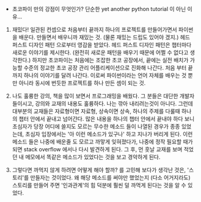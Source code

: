 * 초코파이 만의 강점이 무엇인가? 단순한 yet another python tutorial 이 아닌 이유...

1. 재밌다! 일관된 컨셉으로 처음부터 끝까지 하나의 프로젝트를 만들어가면서 파이썬을 배운다.
만들면서 배우니까 재밌는 것. (물론 재밌는 드립도 있어야 겠지.)
헤드 퍼스트 디자인 패턴 으로부터 영감을 받았다. 헤드 퍼스트 디자인 패턴은 챕터마다
새로운 이야기를 제시한다. (완전히 새로운 패턴을 배우기 때문에 어쩔 수 없다고 생각한다.)
하지만 초코파이는 처음에는 조잡한 초코 공장에서, 끝에는 실전 배치가 가능할 수준의
정교한 초코 공장 관리 어플리케이션으로 진화해 나간다. 처음 부터 끝까지 하나의 이야기를
달려 나간다. 이로써 파이썬이라는 언어 자체를 배우는 것 뿐 만 아니라
동시에 번듯한 프로젝트를 하나 만든 셈이 되는 것.

2. 나도 훌륭한 강의, 책을 많이 보면서 프로그래밍을 배웠다. 그 분들은 대단한
개발자들이시고, 강의와 교재의 내용도 훌륭하다. 나는 깎아 내리려는것이 아니다. 그런데 대부분의 교재들은
자료형이면 자료형, 상속이면 상속, 하나의 주제를 다룰때 하나의 챕터 안에서 끝내고 넘어간다.
많은 내용을 하나의 챕터 안에서 끝내야 하다 보니 초심자가 당장 어디에 쓸지도 모르는
무수한 메소드 들이 나열된 경우가 종종 있었는데,
초심자 입장에서는 '아 이런 메소드가 있구나' 하고 지나가 버리게 된다.
이런 메소드 들은 나중에 배운줄 도 모르고 까맣게 잊혀졌다가, 나중에 정작 필요할 때가 되면
stack overflow 에서나 다시 발견하게 된다. 그 후, 먼 훗날 교재를 보며 적었던 내 메모에서
똑같은 메소드가 있었다는 것을 보고 경악하게 된다.

3. 그렇다면 까먹지 않게 하려면 어떻게 해야 할까? 를 고민해 보다가 생각난 것은,
'스토리'를 만들자는 것이었다. 왜 해당 메소드를 써야만 했었는지 (다소 어거지라도) 스토리를 만들어 주면
'인과관계'의 힘 덕분에 훨씬 덜 까먹게 된다는 것을 알 수 있었다.
